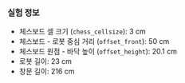 ### 실험 정보
* 체스보드 셀 크기 (`chess_cellsize`): 3 cm
* 체스보드 - 로봇 중심 거리 (`offset_front`): 50 cm
* 체스보드 원점 - 바닥 높이 (`offset_height`): 20.1 cm
* 로봇 길이: 23 cm
* 창문 길이: 216 cm
